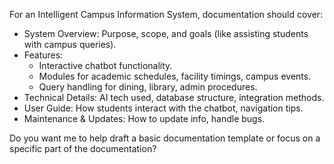  For an Intelligent Campus Information System, documentation should cover:
- System Overview: Purpose, scope, and goals (like assisting students with campus queries).
- Features:
    - Interactive chatbot functionality.
    - Modules for academic schedules, facility timings, campus events.
    - Query handling for dining, library, admin procedures.
- Technical Details: AI tech used, database structure, integration methods.
- User Guide: How students interact with the chatbot, navigation tips.
- Maintenance & Updates: How to update info, handle bugs.

Do you want me to help draft a basic documentation template or focus on a specific part of the documentation?
